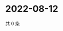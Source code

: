 # 2022-08-12

共 0 条

<!-- BEGIN WEIBO -->
<!-- 最后更新时间 Fri Aug 12 2022 17:16:03 GMT+0800 (China Standard Time) -->

<!-- END WEIBO -->
